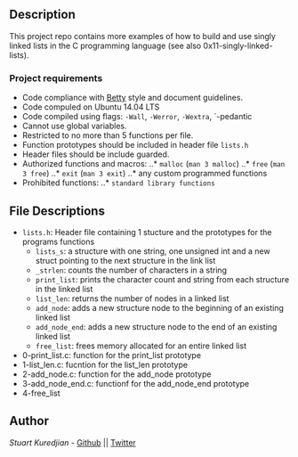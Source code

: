## Description
This project repo contains more examples of how to build and use singly linked lists in the C programming language (see also 0x11-singly-linked-lists).
### Project requirements
- Code compliance with [Betty](https://github.com/holbertonschool/Betty) style and document guidelines.
- Code compuled on Ubuntu 14.04 LTS
- Code compiled using flags: `-Wall`, `-Werror`, `-Wextra`, `-pedantic
- Cannot use global variables.
- Restricted to no more than 5 functions per file.
- Function prototypes should be included in header file `lists.h`
- Header files should be include guarded.
- Authorized functions and macros:
..* `malloc` (`man 3 malloc`)
..* `free` (`man 3 free`)
..* `exit` (`man 3 exit`)
..* any custom programmed functions
- Prohibited functions:
..* `standard library functions`

## File Descriptions
- `lists.h`: Header file containing 1 stucture and the prototypes for the programs functions 
	- `lists_s`: a structure with one string, one unsigned int and a new struct pointing to the next structure in the link list
	- `_strlen`: counts the number of characters in a string
	- `print_list`: prints the character count and string from each structure in the linked list
	- `list_len`: returns the number of nodes in a linked list
	- `add_node`: adds a new structure node to the beginning of an existing linked list
	- `add_node_end`: adds a new structure node to the end of an existing linked list
	- `free_list`: frees memory allocated for an entire linked list
- 0-print_list.c: function for the print_list prototype
- 1-list_len.c: fucntion for the list_len prototype 
- 2-add_node.c: function for the add_node prototype
- 3-add_node_end.c: functionf for the add_node_end prototype
- 4-free_list
## Author

*Stuart Kuredjian* - [Github](https://github.com/dbconfession78) || [Twitter](https://twitter.com/StueyGK)
